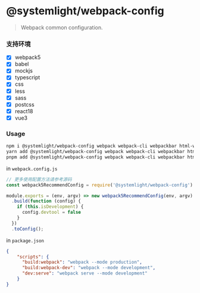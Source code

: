 # @systemlight/webpack-config

> Webpack common configuration.

### 支持环境

- [x] webpack5
- [x] babel
- [x] mockjs
- [x] typescript
- [x] css
- [x] less
- [x] sass
- [x] postcss
- [x] react18
- [x] vue3 

### Usage

```bash
npm i @systemlight/webpack-config webpack webpack-cli webpackbar html-webpack-plugin -D
yarn add @systemlight/webpack-config webpack webpack-cli webpackbar html-webpack-plugin -D
pnpm add @systemlight/webpack-config webpack webpack-cli webpackbar html-webpack-plugin -D
```

in `webpack.config.js`

```js
// 更多使用配置方法请参考源码
const webpack5RecommendConfig = require('@systemlight/webpack-config')

module.exports = (env, argv) => new webpack5RecommendConfig(env, argv)
  .build(function (config) {
    if (this.isDevelopment) {
      config.devtool = false
    }
  })
  .toConfig();
```

in `package.json`

```json
{
    "scripts": {
      "build:webpack": "webpack --mode production",
      "build:webpack-dev": "webpack --mode development",
      "dev:serve": "webpack serve --mode development"
    }
}
```
